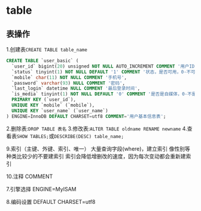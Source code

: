 # table

## 表操作
1.创建表`CREATE TABLE table_name`
```sql
CREATE TABLE `user_basic` (
  `user_id` bigint(20) unsigned NOT NULL AUTO_INCREMENT COMMENT '用户ID',
  `status` tinyint(1) NOT NULL DEFAULT '1' COMMENT '状态，是否可用，0-不可用，1-可用',
  `mobile` char(11) NOT NULL COMMENT '手机号',
  `password` varchar(93) NULL COMMENT '密码',
  `last_login` datetime NULL COMMENT '最后登录时间',
  `is_media` tinyint(1) NOT NULL DEFAULT '0' COMMENT '是否是自媒体，0-不是，1-是',
  PRIMARY KEY (`user_id`),
  UNIQUE KEY `mobile` (`mobile`),
  UNIQUE KEY `user_name` (`user_name`)
) ENGINE=InnoDB DEFAULT CHARSET=utf8 COMMENT='用户基本信息表';
```
2.删除表:`DROP TABLE 表名`
3.修改表:`ALTER TABLE oldname RENAME newname`
4.查看表`SHOW TABLES;`或`DESCRIBE(DESC) table_name;`







9.索引（主键、外键、索引、唯一）
大量查询字段(where)，建立索引
像性别等种类比较少的不要建索引
索引会降低增删改的速度，因为每次变动都会重新建索引




10.注释
COMMENT


7.引擎选择
ENGINE=MyISAM

8.编码设置
DEFAULT CHARSET=utf8


